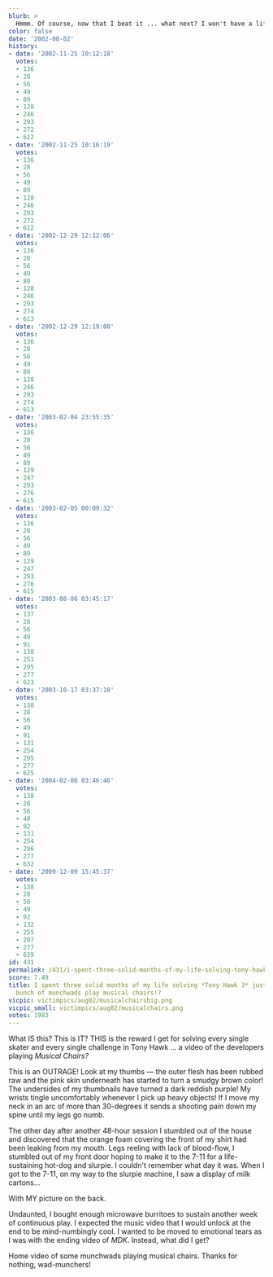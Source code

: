 ```yaml
---
blurb: >
  Hmmm. Of course, now that I beat it ... what next? I won't have a life anymore!
color: false
date: '2002-08-02'
history:
- date: '2002-11-25 10:12:18'
  votes:
  - 136
  - 28
  - 56
  - 49
  - 89
  - 128
  - 246
  - 293
  - 272
  - 612
- date: '2002-11-25 10:16:19'
  votes:
  - 136
  - 28
  - 56
  - 49
  - 89
  - 128
  - 246
  - 293
  - 272
  - 612
- date: '2002-12-29 12:12:06'
  votes:
  - 136
  - 28
  - 56
  - 49
  - 89
  - 128
  - 246
  - 293
  - 274
  - 613
- date: '2002-12-29 12:19:00'
  votes:
  - 136
  - 28
  - 56
  - 49
  - 89
  - 128
  - 246
  - 293
  - 274
  - 613
- date: '2003-02-04 23:55:35'
  votes:
  - 136
  - 28
  - 56
  - 49
  - 89
  - 129
  - 247
  - 293
  - 276
  - 615
- date: '2003-02-05 00:09:32'
  votes:
  - 136
  - 28
  - 56
  - 49
  - 89
  - 129
  - 247
  - 293
  - 276
  - 615
- date: '2003-08-06 03:45:17'
  votes:
  - 137
  - 28
  - 56
  - 49
  - 91
  - 130
  - 251
  - 295
  - 277
  - 623
- date: '2003-10-17 03:37:18'
  votes:
  - 138
  - 28
  - 56
  - 49
  - 91
  - 131
  - 254
  - 295
  - 277
  - 625
- date: '2004-02-06 03:46:46'
  votes:
  - 138
  - 28
  - 56
  - 49
  - 92
  - 131
  - 254
  - 296
  - 277
  - 632
- date: '2009-12-09 15:45:37'
  votes:
  - 138
  - 28
  - 56
  - 49
  - 92
  - 132
  - 255
  - 297
  - 277
  - 639
id: 431
permalink: /431/i-spent-three-solid-months-of-my-life-solving-tony-hawk-3-just-to-watch-a-bunch-of-munchwads-play-musical-chairs/
score: 7.49
title: I spent three solid months of my life solving *Tony Hawk 3* just to watch a
  bunch of munchwads play musical chairs!?
vicpic: victimpics/aug02/musicalchairsbig.png
vicpic_small: victimpics/aug02/musicalchairs.png
votes: 1983
---
```


What IS this? This is IT? THIS is the reward I get for solving every
single skater and every single challenge in Tony Hawk ... a video of the
developers playing *Musical Chairs?*

This is an OUTRAGE! Look at my thumbs — the outer flesh has been rubbed
raw and the pink skin underneath has started to turn a smudgy brown
color! The undersides of my thumbnails have turned a dark reddish
purple! My wrists tingle uncomfortably whenever I pick up heavy objects!
If I move my neck in an arc of more than 30-degrees it sends a shooting
pain down my spine until my legs go numb.

The other day after another 48-hour session I stumbled out of the house
and discovered that the orange foam covering the front of my shirt had
been leaking from my mouth. Legs reeling with lack of blood-flow, I
stumbled out of my front door hoping to make it to the 7-11 for a
life-sustaining hot-dog and slurpie. I couldn't remember what day it
was. When I got to the 7-11, on my way to the slurpie machine, I saw a
display of milk cartons...

With MY picture on the back.

Undaunted, I bought enough microwave burritoes to sustain another week
of continuous play. I expected the music video that I would unlock at
the end to be mind-numbingly cool. I wanted to be moved to emotional
tears as I was with the ending video of *MDK*. Instead, what did I get?

Home video of some munchwads playing musical chairs. Thanks for nothing,
wad-munchers!